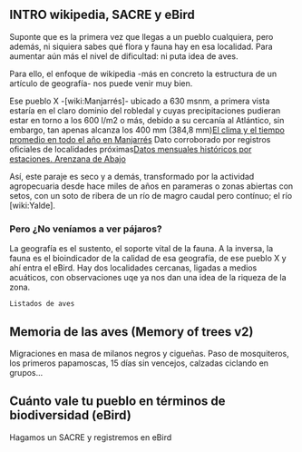 ## INTRO wikipedia, SACRE y eBird

Suponte que es la primera vez que llegas a un pueblo cualquiera, pero además, ni siquiera sabes qué flora y fauna hay en esa localidad. Para aumentar aún más el nivel de dificultad: ni puta idea de aves.

Para ello, el enfoque de wikipedia -más en concreto la estructura de un artículo de geografía- nos puede venir muy bien.

Ese pueblo X -[wiki:Manjarrés]- ubicado a 630 msnm, a primera vista estaría en el claro dominio del robledal y cuyas precipitaciones pudieran estar en torno a los 600 l/m2 o más, debido a su cercanía al Atlántico, sin embargo, tan apenas alcanza los 400 mm (384,8 mm)<ref>[El clima y el tiempo promedio en todo el año en Manjarrés](https://es.weatherspark.com/y/38784/Clima-promedio-en-Manjarr%C3%A9s-Espa%C3%B1a-durante-todo-el-a%C3%B1o)</ref> Dato corroborado por registros oficiales de localidades próximas<ref>[Datos mensuales históricos por estaciones. Arenzana de Abajo](https://www.larioja.org/agricultura/es/informacion-agroclimatica/datos-mensuales-historicos-estaciones?utm_source=chatgpt.com)</ref>


Así, este paraje es seco y a demás, transformado por la actividad agropecuaria desde hace miles de años en parameras o zonas abiertas con setos, con un soto de ribera de un río de magro caudal pero contínuo; el río [wiki:Yalde].


### Pero ¿No veníamos a ver pájaros?
La geografía es el sustento, el soporte vital de la fauna. A la inversa, la fauna es el bioindicador de la calidad de esa geografía, de ese pueblo X y ahí entra el eBird. Hay dos localidades cercanas, ligadas a medios acuáticos, con observaciones uqe ya nos dan una idea de la riqueza de la zona.

`Listados de aves`

## Memoria de las aves (Memory of trees v2)

Migraciones en masa de milanos negros y cigueñas. Paso de mosquiteros, los primeros papamoscas, 15 días sin vencejos, calzadas ciclando en grupos...

## Cuánto vale tu pueblo en términos de biodiversidad (eBird)
Hagamos un SACRE y registremos en eBird


